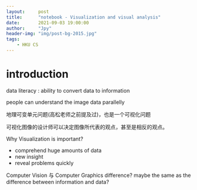 ```yaml
---
layout:     post
title:      "notebook - Visualization and visual analysis"
date:       2021-09-03 19:00:00
author:     "Jpy"
header-img: "img/post-bg-2015.jpg"
tags:
    - HKU CS
---
```


# introduction

data literacy : ability to convert data to information

people can understand the image data parallelly

地理可变单元问题(高松老师之前提及过)，也是一个可视化问题

可视化图像的设计师可以决定图像所代表的观点，甚至是相反的观点。

Why Visualization is important?

* comprehend huge amounts of data
* new insight
* reveal problems quickly

Computer Vision 与 Computer Graphics difference? maybe the same as the difference between information and data?

